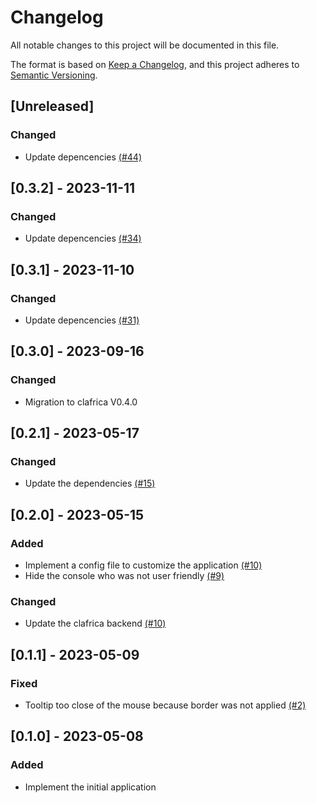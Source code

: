 # Changelog

All notable changes to this project will be documented in this file.

The format is based on [Keep a Changelog](https://keepachangelog.com/en/1.1.0),
and this project adheres to [Semantic Versioning](https://semver.org/spec/v2.0.0.html).

## [Unreleased]

### Changed

- Update depencencies [(#44)](https://github.com/pythonbrad/clafrica-wish/pull/44)

## [0.3.2] - 2023-11-11

### Changed

- Update depencencies [(#34)](https://github.com/pythonbrad/clafrica-wish/pull/34)

## [0.3.1] - 2023-11-10

### Changed

- Update depencencies [(#31)](https://github.com/pythonbrad/clafrica-wish/pull/31)

## [0.3.0] - 2023-09-16

### Changed
- Migration to clafrica V0.4.0

## [0.2.1] - 2023-05-17

### Changed

- Update the dependencies [(#15)](https://github.com/pythonbrad/clafrica-wish/pull/15)

## [0.2.0] - 2023-05-15

### Added

- Implement a config file to customize the application [(#10)](https://github.com/pythonbrad/clafrica-wish/pull/10)
- Hide the console who was not user friendly [(#9)](https://github.com/pythonbrad/clafrica-wish/pull/9)

### Changed

- Update the clafrica backend [(#10)](https://github.com/pythonbrad/clafrica-wish/pull/10)

## [0.1.1] - 2023-05-09

### Fixed

- Tooltip too close of the mouse because border was not applied [(#2)](https://github.com/pythonbrad/clafrica-wish/pull/2)

## [0.1.0] - 2023-05-08

### Added

- Implement the initial application

